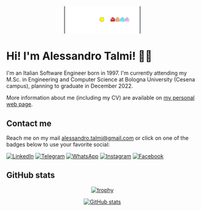 <div align="center">
<img src="./img/pacman.gif" width="200px">
</div>

# Hi! I'm Alessandro Talmi! 👨‍💻
I'm an Italian Software Engineer born in 1997. I'm currently attending my M.Sc. in Engineering and Computer Science at Bologna University (Cesena campus), planning to graduate in December 2022.  

More information about me (including my CV) are available on [my personal web page](https://tale152.github.io/Tale152).

## Contact me
Reach me on my mail alessandro.talmi@gmail.com or click on one of the badges below to use your favorite social:

[![LinkedIn](https://img.shields.io/badge/linkedin-%230077B5.svg?style=for-the-badge&logo=linkedin&logoColor=white)](https://www.linkedin.com/in/alessandro-talmi-83568b132/)
[![Telegram](https://img.shields.io/badge/Telegram-2CA5E0?style=for-the-badge&logo=telegram&logoColor=white)](https://t.me/aletalmi)
[![WhatsApp](https://img.shields.io/badge/WhatsApp-25D366?style=for-the-badge&logo=whatsapp&logoColor=white)](https://wa.me/393336137981)
[![Instagram](https://img.shields.io/badge/Instagram-%23E4405F.svg?style=for-the-badge&logo=Instagram&logoColor=white)](https://www.instagram.com/ale.talmi/)
[![Facebook](https://img.shields.io/badge/Facebook-%231877F2.svg?style=for-the-badge&logo=Facebook&logoColor=white)](https://www.facebook.com/alessandro.talmi/)

## GitHub stats
<div align="center">

[![trophy](https://github-profile-trophy.vercel.app/?username=Tale152&theme=darkhub&title=MultiLanguage,Commits,PullRequest,Repositories,Followers,Stars&colum=1&margin-w=5&margin-h=5)](https://github.com/ryo-ma/github-profile-trophy)

[![GitHub stats](https://github-readme-stats.vercel.app/api?username=Tale152&show_icons=true&count_private=true&theme=dark)](https://github.com/anuraghazra/github-readme-stats)

</div>
<!--
**Tale152/Tale152** is a ✨ _special_ ✨ repository because its `README.md` (this file) appears on your GitHub profile.

Here are some ideas to get you started:

- 🔭 I’m currently working on ...
- 🌱 I’m currently learning ...
- 👯 I’m looking to collaborate on ...
- 🤔 I’m looking for help with ...
- 💬 Ask me about ...
- 📫 How to reach me: ...
- 😄 Pronouns: ...
- ⚡ Fun fact: ...
-->
